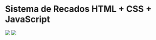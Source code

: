 # Sistema de Recados HTML + CSS + JavaScript


<img src="./images/preview_1.png.png">
<img src="./images/preview_2.png.png">
